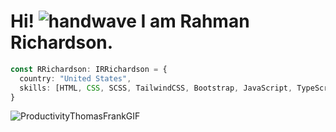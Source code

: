 # Hi! ![handwave](https://emojigraph.org/waving-hand-medium-dark-skin-tone/) I am Rahman Richardson.

```typescript
const RRichardson: IRRichardson = {
  country: "United States",
  skills: [HTML, CSS, SCSS, TailwindCSS, Bootstrap, JavaScript, TypeScript, ReactJS, NextJS, GatsbyJS, NodeJS, ExpressJS, NoSQL, Redis, Headless CMS, Algolia, ...etcTechs]
}
```

![ProductivityThomasFrankGIF](https://github.com/rahman-richardson/rahman-richardson/assets/102418018/0202d815-020b-4261-a713-d71fe001699d)
